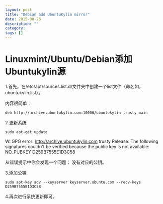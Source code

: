 ```yaml
---
layout: post
title: "Debian add UbuntuKylin mirror"
date: 2015-08-26
description: ""
category: 
tags: []
---
```


# Linuxmint/Ubuntu/Debian添加Ubuntukylin源

1.首先，在/etc/apt/sources.list.d/文件夹中创建一个list文件（命名如，ubuntukylin.list）。

内容很简单：

    deb http://archive.ubuntukylin.com:10006/ubuntukylin trusty main

2.更新系统

    sudo apt-get update

W: GPG error: http://archive.ubuntukylin.com trusty Release: The following signatures couldn't be verified because the public key is not available: NO_PUBKEY D259B7555E1D3C58

从错误提示中你会发现一个问题： 没有对应的公钥。

3.添加公钥

    sudo apt-key adv --keyserver keyserver.ubuntu.com --recv-keys D259B7555E1D3C58

4.再次进行系统更新即可。
